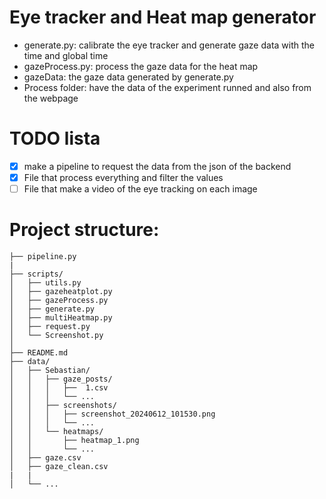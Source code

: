 # Eye tracker and Heat map generator

- generate.py: calibrate the eye tracker and generate gaze data with the time and global time
- gazeProcess.py: process the gaze data for the heat map
- gazeData: the gaze data generated by generate.py
- Process folder: have the data of the experiment runned and also from the webpage

# TODO lista

- [x] make a pipeline to request the data from the json of the backend
- [x] File that process everything and filter the values
- [ ] File that make a video of the eye tracking on each image

# Project structure:

```
├── pipeline.py
|
├── scripts/
│   ├── utils.py
│   ├── gazeheatplot.py
│   ├── gazeProcess.py
│   ├── generate.py
│   ├── multiHeatmap.py
│   ├── request.py
│   └── Screenshot.py
│
├── README.md
├── data/
│   ├── Sebastian/
│   │   ├── gaze_posts/
│   │   │   ├──  1.csv
│   │   │   └── ...
│   │   ├── screenshots/
│   │   │   ├── screenshot_20240612_101530.png
│   │   │   └── ...
│   │   └── heatmaps/
│   │       ├── heatmap_1.png
│   │       └── ...
│   ├── gaze.csv
│   ├── gaze_clean.csv
|   |
│   └── ...
```
